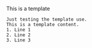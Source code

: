 This is a template

    Just testing the template use.
    This is a template content.
    1. Line 1
    2. Line 2
    3. Line 3
